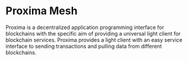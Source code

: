 # Proxima Mesh
Proxima is a decentralized application programming interface for blockchains with the specific aim of providing a universal light client for blockchain services. Proxima provides a light client with an easy service interface to sending transactions and pulling data from different blockchains.  



